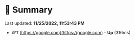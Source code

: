 # 📖 Summary
Last updated: **11/25/2022, 11:53:43 PM**

- `GET` [https://google.com](https://google.com) - **Up** (316ms)
